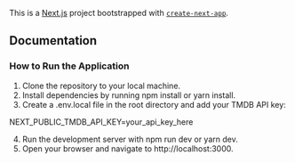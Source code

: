 This is a [Next.js](https://nextjs.org) project bootstrapped with [`create-next-app`](https://github.com/vercel/next.js/tree/canary/packages/create-next-app).

## Documentation

### How to Run the Application

1. Clone the repository to your local machine.
2. Install dependencies by running npm install or yarn install.
3. Create a .env.local file in the root directory and add your TMDB API key:

NEXT_PUBLIC_TMDB_API_KEY=your_api_key_here

4. Run the development server with npm run dev or yarn dev.
5. Open your browser and navigate to http://localhost:3000.
